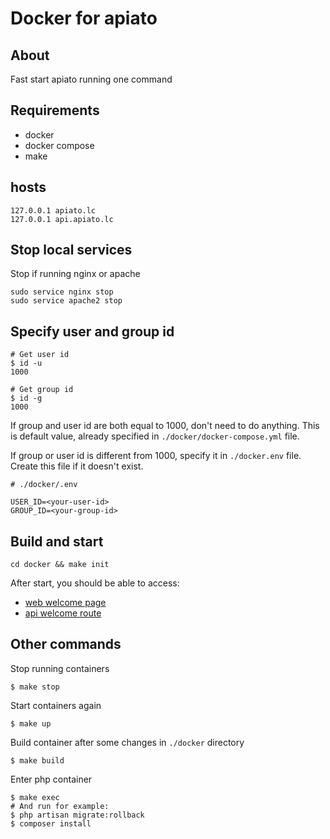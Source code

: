 # Docker for apiato

## About

Fast start apiato running one command

## Requirements

- docker
- docker compose
- make

## hosts

```
127.0.0.1 apiato.lc
127.0.0.1 api.apiato.lc
```

## Stop local services

Stop if running nginx or apache

```
sudo service nginx stop
sudo service apache2 stop
```

## Specify user and group id

```shell
# Get user id
$ id -u
1000

# Get group id
$ id -g
1000
```

If group and user id are both equal to 1000, don't need to do anything.
This is default value, already specified in `./docker/docker-compose.yml` file.

If group or user id is different from 1000, specify it in `./docker.env` file.
Create this file if it doesn't exist.

```dotenv
# ./docker/.env

USER_ID=<your-user-id>
GROUP_ID=<your-group-id>
```

## Build and start

```shell
cd docker && make init
```

After start, you should be able to access:

- [web welcome page](http://apiato.lc)
- [api welcome route](http://api.apiato.lc)

## Other commands

Stop running containers
```shell
$ make stop
```

Start containers again
```shell
$ make up
```

Build container after some changes in `./docker` directory
```shell
$ make build
```

Enter php container
```shell
$ make exec
# And run for example:
$ php artisan migrate:rollback
$ composer install
```


